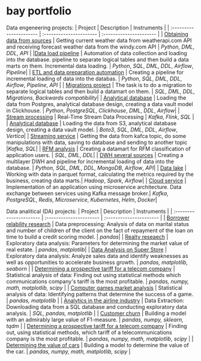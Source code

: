 # bay portfolio
Data engeneering projects:
| Project | Description | Instruments |
| :---------------------- | :---------------------- | :---------------------- |
| [Obtaining data from sources](/API/) | Getting current weather data from weatherapi.com API and receiving forecast weather data from the windy.com API | *Python*, *DML*, *DDL*, *API* | 
|[Data load pipeline](/Data_load_pipeline/) | Automation of data collection and loading into the database. pipeline to separate logical tables and then build a data marts on them. Incremental data loading. | *Python*, *SQL*, *DML*, *DDL*, *Airflow*, *Pipeline*| 
| [ETL and data preparation automation](/ETL_data_preparation_automation/) | Creating a pipeline for incremental loading of data into the databas. | *Python*, *SQL*, *DML*, *DDL*, *Airflow*, *Pipeline*, *API* | 
| [Migrations project](/Migrations_project/) |  The task is to do a migration to separate logical tables and then build a datamart on them.  | *SQL*, *DML*, *DDL*, *Migrations*, *Backwards compatibility*| 
| [Analytical database](/Postgres_to_Clickchouse/)  |  Loading the data from Postgres, analytical database design, creating a data vault model in Clickhouse.  | *Python*, *PostgreSQL*, *Clickhouse*, *DML*, *DDL*, *Airflow*| 
| [Stream processing](/Kafka_Flink/) | Real-Time Stream Data Processing | *Kafka*, *Flink*, *SQL* | 
| [Analytical database](/S3_to_Vertica/) | Loading the data from S3, analytical database design, creating a data vault model. | *Boto3*, *SQL*, *DML*, *DDL*, *Airflow*, *Vertica*|
| [Streaming service](/Kafka/) | Getting the data from kafca topic, do some manipulations with data, saving to database and sending to another topic |*Kafka*, *SQL*| 
| [RFM analysis](/RFM/) | Creating a datamart for RFM classification of application users. | *SQL*, *DML*, *DDL*| 
| [DWH several sources](/DWH_several_sources/) | Creating a multilayer DWH and pipeline for incremental loading of data into the database. | *Python*, *SQL*, *DML*, *DDL*, *MongoDB*, *Airflow*, *API*| 
| [Data lake](/Data_Lake/) | Working with data in parquet format, calculating the metrics required by the business, creating data marts.| *Hadoop*, *Spark*, *Airflow*| 
| [Cloud service](/Cloud_service/) | Implementation of an application using microservice architecture. Data exchange between services using Kafka message broker.| *Kafka*, *PostgreSQL*, *Redis*, *Microservice*, *Kubernetes*, *Helm*, *Docker*| 

Data analitical (DA) projects:
| Project | Description | Instruments |
| :---------------------- | :---------------------- | :---------------------- |
| [Borrower relability research](/DA/borrower_reliability_research/) | Data preprocessing: Analysis of data on marital status and number of children of the client on the fact of repayment of the loan on time to build a credit scoring model.  | *pandas*| 
| [Realty reseaech](/DA/realty_research/) | Exploratory data analysis: Parameters for determining the market value of real estate. | *pandas*, *matplotlib*| 
| [Data Analysis on Super Store](/DA/store_analysis/) | Exploratory data analysis: Analyze sales data and identify weaknesses as well as opportunities to accelerate business growth. | *pandas, matplotlib, seaborn* | 
| [Determining a prospective tariff for a telecom company](/DA/tariff_for_telecom_company/) | Statistical analysis of data: Finding out using statistical methods which communications company's tariff is the most profitable. | *pandas, numpy, math, matplotlib, scipy* | 
| [Computer games market analysis](/DA/games_market/) | Statistical analysis of data: Identifying patterns that determine the success of a game. | *pandas, matplotlib* | 
| [Analytics in the airline industry](/DA/airlines/) | Data Extraction: Downloading data from a SQL database and conducting exploratory data analysis. | *SQL, pandas, matplotlib* | 
| [Customer churn](/DA/churn/) | Building a model with an admirably large value of F1-measure. | *pandas, numpy, sklearn, tqdm* | 
| [Determining a prospective tariff for a telecom company](/DA/tariff_for_telecom_company/) | Finding out, using statistical methods, which tariff of a telecommunications company is the most profitable. | *pandas, numpy, math, matplotlib, scipy* | 
| [Determining the value of cars](/DA/cost_car/) |  Building a model to determine the value of the car. | *pandas, numpy, math, matplotlib, scipy* | 
